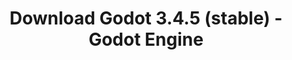 ---
# Generated by /scripts/js/download_archive_generator !!! do not edit by hand !!!
title: 'Download Godot 3.4.5 (stable) - Godot Engine'
type: 'download/archive'
name: '3.4.5'
flavor: 'stable'
release_date: '2022-08-02T03:00:00-00:00'
release_notes: '/article/maintenance-release-godot-3-4-5/'
links:
  android.apk:
    name: 'android.apk'
    title: 'Android'
    caption: 'Universal APK (ARM64 + ARMv7 + x86_64 + x86)'
    tags:
      - 'APK download'
      - 'ARM64/v7'
      - 'x86 (64 & 32 bit)'
    hosts:
      github_builds:
        regular: 'https://github.com/godotengine/godot-builds/releases/download/3.4.5-stable/Godot_v3.4.5-stable_android_editor.apk'
        mono: '#'
      github:
        regular: 'https://github.com/godotengine/godot/releases/download/3.4.5-stable/Godot_v3.4.5-stable_android_editor.apk'
        mono: '#'
  macos.universal:
    name: 'macos.universal'
    title: 'macOS'
    caption: 'Universal (x86_64 + Apple Silicon)'
    tags:
      - 'Intel/Apple Silicon'
      - '64 bit'
    hosts:
      github_builds:
        regular: 'https://github.com/godotengine/godot-builds/releases/download/3.4.5-stable/Godot_v3.4.5-stable_osx.universal.zip'
        mono: 'https://github.com/godotengine/godot-builds/releases/download/3.4.5-stable/Godot_v3.4.5-stable_mono_osx.universal.zip'
      github:
        regular: 'https://github.com/godotengine/godot/releases/download/3.4.5-stable/Godot_v3.4.5-stable_osx.universal.zip'
        mono: 'https://github.com/godotengine/godot/releases/download/3.4.5-stable/Godot_v3.4.5-stable_mono_osx.universal.zip'
  windows.64:
    name: 'windows.64'
    title: 'Windows'
    caption: 'Standard (x86_64)'
    tags:
      - '64 bit'
    hosts:
      github_builds:
        regular: 'https://github.com/godotengine/godot-builds/releases/download/3.4.5-stable/Godot_v3.4.5-stable_win64.exe.zip'
        mono: 'https://github.com/godotengine/godot-builds/releases/download/3.4.5-stable/Godot_v3.4.5-stable_mono_win64.zip'
      github:
        regular: 'https://github.com/godotengine/godot/releases/download/3.4.5-stable/Godot_v3.4.5-stable_win64.exe.zip'
        mono: 'https://github.com/godotengine/godot/releases/download/3.4.5-stable/Godot_v3.4.5-stable_mono_win64.zip'
  linux_server.headless.64:
    name: 'linux_server.headless.64'
    title: 'Linux Server'
    caption: 'Headless (x86_64)'
    tags:
      - '64 bit'
      - 'Headless'
    hosts:
      github_builds:
        regular: 'https://github.com/godotengine/godot-builds/releases/download/3.4.5-stable/Godot_v3.4.5-stable_linux_headless.64.zip'
        mono: 'https://github.com/godotengine/godot-builds/releases/download/3.4.5-stable/Godot_v3.4.5-stable_mono_linux_headless_64.zip'
      github:
        regular: 'https://github.com/godotengine/godot/releases/download/3.4.5-stable/Godot_v3.4.5-stable_linux_headless.64.zip'
        mono: 'https://github.com/godotengine/godot/releases/download/3.4.5-stable/Godot_v3.4.5-stable_mono_linux_headless_64.zip'
  web:
    name: 'web'
    title: 'Web editor'
    caption: ''
    tags:
      - 'Self-hosted'
      - 'Cross-platform'
    hosts:
      github_builds:
        regular: 'https://github.com/godotengine/godot-builds/releases/download/3.4.5-stable/Godot_v3.4.5-stable_web_editor.zip'
        mono: '#'
      github:
        regular: 'https://github.com/godotengine/godot/releases/download/3.4.5-stable/Godot_v3.4.5-stable_web_editor.zip'
        mono: '#'
  linux.64:
    name: 'linux.64'
    title: 'Linux'
    caption: 'Standard (x86_64)'
    tags:
      - '64 bit'
    hosts:
      github_builds:
        regular: 'https://github.com/godotengine/godot-builds/releases/download/3.4.5-stable/Godot_v3.4.5-stable_x11.64.zip'
        mono: 'https://github.com/godotengine/godot-builds/releases/download/3.4.5-stable/Godot_v3.4.5-stable_mono_x11_64.zip'
      github:
        regular: 'https://github.com/godotengine/godot/releases/download/3.4.5-stable/Godot_v3.4.5-stable_x11.64.zip'
        mono: 'https://github.com/godotengine/godot/releases/download/3.4.5-stable/Godot_v3.4.5-stable_mono_x11_64.zip'
  linux.32:
    name: 'linux.32'
    title: 'Linux'
    caption: 'Standard (x86)'
    tags:
      - '32 bit'
    hosts:
      github_builds:
        regular: 'https://github.com/godotengine/godot-builds/releases/download/3.4.5-stable/Godot_v3.4.5-stable_x11.32.zip'
        mono: 'https://github.com/godotengine/godot-builds/releases/download/3.4.5-stable/Godot_v3.4.5-stable_mono_x11_32.zip'
      github:
        regular: 'https://github.com/godotengine/godot/releases/download/3.4.5-stable/Godot_v3.4.5-stable_x11.32.zip'
        mono: 'https://github.com/godotengine/godot/releases/download/3.4.5-stable/Godot_v3.4.5-stable_mono_x11_32.zip'
  windows.32:
    name: 'windows.32'
    title: 'Windows'
    caption: 'Standard (x86)'
    tags:
      - '32 bit'
    hosts:
      github_builds:
        regular: 'https://github.com/godotengine/godot-builds/releases/download/3.4.5-stable/Godot_v3.4.5-stable_win32.exe.zip'
        mono: 'https://github.com/godotengine/godot-builds/releases/download/3.4.5-stable/Godot_v3.4.5-stable_mono_win32.zip'
      github:
        regular: 'https://github.com/godotengine/godot/releases/download/3.4.5-stable/Godot_v3.4.5-stable_win32.exe.zip'
        mono: 'https://github.com/godotengine/godot/releases/download/3.4.5-stable/Godot_v3.4.5-stable_mono_win32.zip'
  linux_server.64:
    name: 'linux_server.64'
    title: 'Linux Server'
    caption: 'Standard (x86_64)'
    tags:
      - '64 bit'
    hosts:
      github_builds:
        regular: 'https://github.com/godotengine/godot-builds/releases/download/3.4.5-stable/Godot_v3.4.5-stable_linux_server.64.zip'
        mono: 'https://github.com/godotengine/godot-builds/releases/download/3.4.5-stable/Godot_v3.4.5-stable_mono_linux_server_64.zip'
      github:
        regular: 'https://github.com/godotengine/godot/releases/download/3.4.5-stable/Godot_v3.4.5-stable_linux_server.64.zip'
        mono: 'https://github.com/godotengine/godot/releases/download/3.4.5-stable/Godot_v3.4.5-stable_mono_linux_server_64.zip'
  aar_library:
    name: 'aar_library'
    title: 'AAR library'
    caption: ''
    tags:
      - 'Android plugins'
      - 'Java'
      - 'Kotlin'
    hosts:
      github_builds:
        regular: 'https://github.com/godotengine/godot-builds/releases/download/3.4.5-stable/godot-lib.3.4.5.stable.release.aar'
        mono: 'https://github.com/godotengine/godot-builds/releases/download/3.4.5-stable/godot-lib.3.4.5.stable.mono.release.aar'
      github:
        regular: 'https://github.com/godotengine/godot/releases/download/3.4.5-stable/godot-lib.3.4.5.stable.release.aar'
        mono: 'https://github.com/godotengine/godot/releases/download/3.4.5-stable/godot-lib.3.4.5.stable.mono.release.aar'
  templates:
    name: 'templates'
    title: 'Export templates'
    caption: ''
    tags:
      - 'Used to export your games to all supported platforms'
    hosts:
      github_builds:
        regular: 'https://github.com/godotengine/godot-builds/releases/download/3.4.5-stable/Godot_v3.4.5-stable_export_templates.tpz'
        mono: 'https://github.com/godotengine/godot-builds/releases/download/3.4.5-stable/Godot_v3.4.5-stable_mono_export_templates.tpz'
      github:
        regular: 'https://github.com/godotengine/godot/releases/download/3.4.5-stable/Godot_v3.4.5-stable_export_templates.tpz'
        mono: 'https://github.com/godotengine/godot/releases/download/3.4.5-stable/Godot_v3.4.5-stable_mono_export_templates.tpz'
primaryPlatforms:
  - 'android.apk'
  - 'macos.universal'
  - 'windows.64'
  - 'linux_server.headless.64'
  - 'web'
  - 'templates'
---